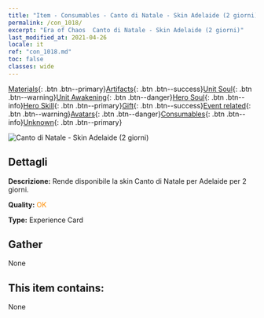 ```yaml
---
title: "Item - Consumables - Canto di Natale - Skin Adelaide (2 giorni)"
permalink: /con_1018/
excerpt: "Era of Chaos  Canto di Natale - Skin Adelaide (2 giorni)"
last_modified_at: 2021-04-26
locale: it
ref: "con_1018.md"
toc: false
classes: wide
---
```

 [Materials](/ItemsIT/){: .btn .btn--primary}[Artifacts](/ItemsIT/Artifacts/){: .btn .btn--success}[Unit Soul](/ItemsIT/UnitSoul/){: .btn .btn--warning}[Unit Awakening](/ItemsIT/UnitAwakening/){: .btn .btn--danger}[Hero Soul](/ItemsIT/HeroSoul/){: .btn .btn--info}[Hero Skill](/ItemsIT/HeroSkill/){: .btn .btn--primary}[Gift](/ItemsIT/Gift/){: .btn .btn--success}[Event related](/ItemsIT/Events/){: .btn .btn--warning}[Avatars](/ItemsIT/Avatars/){: .btn .btn--danger}[Consumables](/ItemsIT/Consumables/){: .btn .btn--info}[Unknown](/ItemsIT/Unknown/){: .btn .btn--primary}

 ![Canto di Natale - Skin Adelaide (2 giorni)](/images/h/h_Adelaide6.jpg)

## Dettagli
 **Descrizione:** Rende disponibile la skin Canto di Natale per Adelaide per 2 giorni.

 **Quality:** <span style="color: #FF8C00">OK</span>

 **Type:** Experience Card

## Gather

  None

## This item contains:

  None

